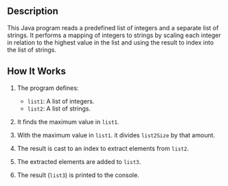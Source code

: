 ##  Description

This Java program reads a predefined list of integers and a separate list of strings. It performs a mapping of integers to strings by scaling each integer in relation to the highest value in the list and using the result to index into the list of strings.
##  How It Works

1. The program defines:
    - `list1`: A list of integers.
    - `list2`: A list of strings.

2. It finds the maximum value in `list1`.

3. With the maximum value in `list1`. it divides `list2Size` by that amount.

4. The result is cast to an index to extract elements from `list2`.

5. The extracted elements are added to `list3`.

6. The result (`list3`) is printed to the console.
